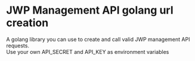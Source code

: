 # JWP Management API golang url creation
A golang library you can use to create and call valid JWP management API requests.</br>
Use your own API_SECRET and API_KEY as environment variables

